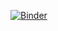 [![Binder](https://mybinder.org/badge_logo.svg)](https://mybinder.org/v2/gh/Infinite-Improbability/phys413-LatticeSums/HEAD?labpath=LatticeSums.ipynb)